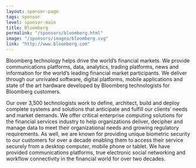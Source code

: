 ```yaml
---
layout: sponsor-page
tags: sponsor
level: sponsor-main
title: Bloomberg
permalink: "/sponsors/bloomberg.html"
image: "/sponsors/images/bloomberg.svg"
link: "http://www.bloomberg.com"
---
```


Bloomberg technology helps drive the world’s financial markets. We provide communications platforms, data, analytics, trading platforms, news and information for the world’s leading financial market participants. We deliver through our unrivaled software, digital platforms, mobile applications and state of the art hardware developed by Bloomberg technologists for Bloomberg customers.

Our over 3,500 technologists work to define, architect, build and deploy complete systems and solutions that anticipate and fulfill our clients’ needs and market demands. We offer critical enterprise computing solutions for the financial services industry to help organizations deliver, decipher and manage data to meet their organizational needs and growing regulatory requirements. As well, we are known for providing unique biometric security to our customers for over a decade enabling them to access their service securely from a desktop computer, mobile phone or tablet. We have provided communications platforms, true electronic social networking and workflow connectivity in the financial world for over two decades.


